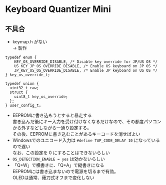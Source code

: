# Keyboard Quantizer Mini

## 不具合
* keymap.h がない  
→ 製作
```
typedef enum {
    KEY_OS_OVERRIDE_DISABLE, /* Disable key override for JP/US OS */
    US_KEY_JP_OS_OVERRIDE_DISABLE, /* Enable US keyboard on JP OS */
    JP_KEY_US_OS_OVERRIDE_DISABLE, /* Enable JP keyboard on US OS */
} key_os_override_t;

typedef union {
  uint32_t raw;
  struct {
    uint8_t key_os_override;
  };
} user_config_t;
```
* EEPROMに書き込もうとすると暴走する  
書き込んだ後にキー入力を受け付けなくなるだけなので、その都度パソコンから外すなどしながら一通り設定する。  
その後、EEPROMに書き込むことがあるキーコードを消せばよい
* Windowsでのユニコード入力は `#define TAP_CODE_DELAY 10` になっているので遅い  
なお、この設定を 0 にすることはできないらしい
* `OS_DETECTION_ENABLE = yes` は効かないらしい
* 「Q+W」で横書きに、「Q+A」で縦書きになる  
EEPROMには書き込まないので電源を切るまで有効。  
OLEDは通常、薙刀式オフまで変化しない
